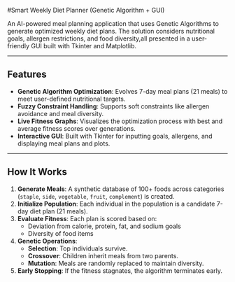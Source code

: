 #Smart Weekly Diet Planner (Genetic Algorithm + GUI)

An AI-powered meal planning application that uses Genetic Algorithms to generate optimized weekly diet plans. The solution considers nutritional goals, allergen restrictions, and food diversity,all presented in a user-friendly GUI built with Tkinter and Matplotlib.

---

## Features

- **Genetic Algorithm Optimization**: Evolves 7-day meal plans (21 meals) to meet user-defined nutritional targets.
- **Fuzzy Constraint Handling**: Supports soft constraints like allergen avoidance and meal diversity.
- **Live Fitness Graphs**: Visualizes the optimization process with best and average fitness scores over generations.
- **Interactive GUI**: Built with Tkinter for inputting goals, allergens, and displaying meal plans and plots.

---

##  How It Works

1. **Generate Meals**: A synthetic database of 100+ foods across categories (`staple`, `side`, `vegetable`, `fruit`, `complement`) is created.
2. **Initialize Population**: Each individual in the population is a candidate 7-day diet plan (21 meals).
3. **Evaluate Fitness**: Each plan is scored based on:
   - Deviation from calorie, protein, fat, and sodium goals
   - Diversity of food items
4. **Genetic Operations**:
   - **Selection**: Top individuals survive.
   - **Crossover**: Children inherit meals from two parents.
   - **Mutation**: Meals are randomly replaced to maintain diversity.
5. **Early Stopping**: If the fitness stagnates, the algorithm terminates early.
